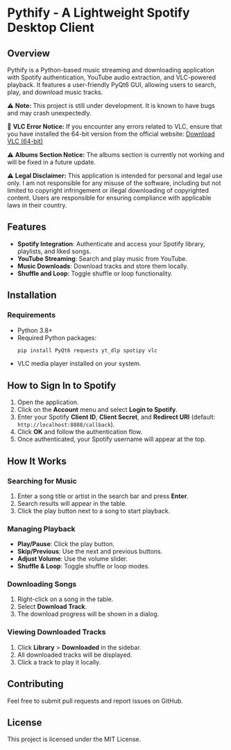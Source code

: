 # Pythify - A Lightweight Spotify Desktop Client

## Overview
Pythify is a Python-based music streaming and downloading application with Spotify authentication, YouTube audio extraction, and VLC-powered playback. It features a user-friendly PyQt6 GUI, allowing users to search, play, and download music tracks.

⚠ **Note:** This project is still under development. It is known to have bugs and may crash unexpectedly.

🚨 **VLC Error Notice:** If you encounter any errors related to VLC, ensure that you have installed the 64-bit version from the official website: [Download VLC (64-bit)](https://www.videolan.org/vlc/)

⚠ **Albums Section Notice:** The albums section is currently not working and will be fixed in a future update.

⚠ **Legal Disclaimer:** This application is intended for personal and legal use only. I am not responsible for any misuse of the software, including but not limited to copyright infringement or illegal downloading of copyrighted content. Users are responsible for ensuring compliance with applicable laws in their country.

## Features
- **Spotify Integration**: Authenticate and access your Spotify library, playlists, and liked songs.
- **YouTube Streaming**: Search and play music from YouTube.
- **Music Downloads**: Download tracks and store them locally.
- **Shuffle and Loop**: Toggle shuffle or loop functionality.


## Installation
### Requirements
- Python 3.8+
- Required Python packages:
  ```sh
  pip install PyQt6 requests yt_dlp spotipy vlc
  ```
- VLC media player installed on your system.

## How to Sign In to Spotify
1. Open the application.
2. Click on the **Account** menu and select **Login to Spotify**.
3. Enter your Spotify **Client ID**, **Client Secret**, and **Redirect URI** (default: `http://localhost:8888/callback`).
4. Click **OK** and follow the authentication flow.
5. Once authenticated, your Spotify username will appear at the top.

## How It Works
### Searching for Music
1. Enter a song title or artist in the search bar and press **Enter**.
2. Search results will appear in the table.
3. Click the play button next to a song to start playback.

### Managing Playback
- **Play/Pause**: Click the play button.
- **Skip/Previous**: Use the next and previous buttons.
- **Adjust Volume**: Use the volume slider.
- **Shuffle & Loop**: Toggle shuffle or loop modes.

### Downloading Songs
1. Right-click on a song in the table.
2. Select **Download Track**.
3. The download progress will be shown in a dialog.

### Viewing Downloaded Tracks
1. Click **Library** > **Downloaded** in the sidebar.
2. All downloaded tracks will be displayed.
3. Click a track to play it locally.

## Contributing
Feel free to submit pull requests and report issues on GitHub.

## License
This project is licensed under the MIT License.

